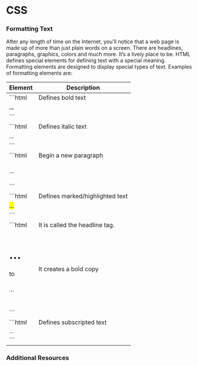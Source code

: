 # CSS

### Formatting Text
After any length of time on the Internet, you’ll notice that a web page is made up of more than just plain words on a screen. There are headlines, paragraphs, graphics, colors and much more. It’s a lively place to be. HTML defines special elements for defining text with a special meaning. Formatting elements are designed to display special types of text. Examples of formatting elements are:

| Element                  | Description                        |
| -------                  | -----------                        |
| ```html                  | Defines bold text                  |
| <b>...</b>               |                                    |
| ```                      |                                    |
| ```html                  | Defines italic text                |
| <i>...</i>               |                                    |
| ```                      |                                    |
| ```html                  | Begin a new paragraph              |
| <p>...</p>               |                                    |
| ```                      |                                    |
| ```html                  | Defines marked/highlighted text    |
| <mark>...</mark>         |                                    |
| ```                      |                                    |
| ```html                  | It is called the headline tag.     |
| <h1>…</h1> to <h6>…</h6> | It creates a bold copy             |
| ```                      |                                    |
| ```html                  | Defines subscripted text           |
| <sub>...</sub>           |                                    |
| ```                      |                                    |


### Additional Resources
